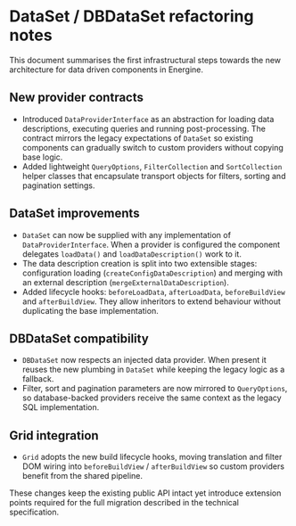 # DataSet / DBDataSet refactoring notes

This document summarises the first infrastructural steps towards the new
architecture for data driven components in Energine.

## New provider contracts

* Introduced `DataProviderInterface` as an abstraction for loading data
  descriptions, executing queries and running post-processing.  The
  contract mirrors the legacy expectations of `DataSet` so existing
  components can gradually switch to custom providers without copying
  base logic.
* Added lightweight `QueryOptions`, `FilterCollection` and
  `SortCollection` helper classes that encapsulate transport objects for
  filters, sorting and pagination settings.

## DataSet improvements

* `DataSet` can now be supplied with any implementation of
  `DataProviderInterface`.  When a provider is configured the component
  delegates `loadData()` and `loadDataDescription()` work to it.
* The data description creation is split into two extensible stages:
  configuration loading (`createConfigDataDescription`) and merging with
  an external description (`mergeExternalDataDescription`).
* Added lifecycle hooks: `beforeLoadData`, `afterLoadData`,
  `beforeBuildView` and `afterBuildView`.  They allow inheritors to
  extend behaviour without duplicating the base implementation.

## DBDataSet compatibility

* `DBDataSet` now respects an injected data provider.  When present it
  reuses the new plumbing in `DataSet` while keeping the legacy logic as
  a fallback.
* Filter, sort and pagination parameters are now mirrored to
  `QueryOptions`, so database-backed providers receive the same context
  as the legacy SQL implementation.

## Grid integration

* `Grid` adopts the new build lifecycle hooks, moving translation and
  filter DOM wiring into `beforeBuildView` / `afterBuildView` so custom
  providers benefit from the shared pipeline.

These changes keep the existing public API intact yet introduce
extension points required for the full migration described in the
technical specification.
